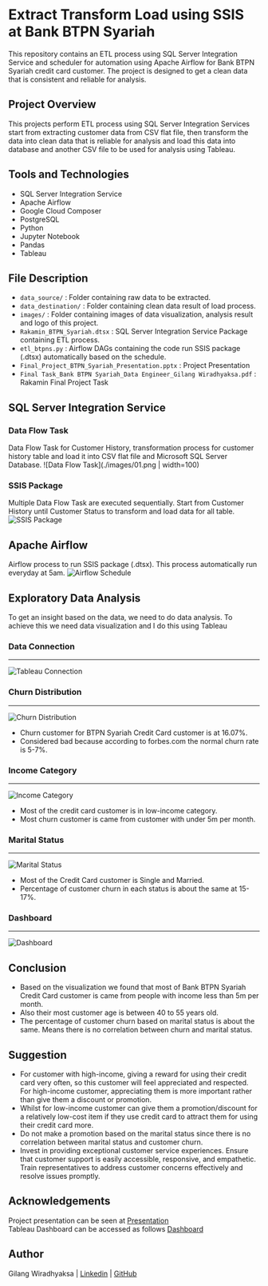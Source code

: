 # Extract Transform Load using SSIS at Bank BTPN Syariah
This repository contains an ETL process using SQL Server Integration Service and scheduler for automation using Apache Airflow for Bank BTPN Syariah credit card customer. The project is designed to get a clean data that is consistent and reliable for analysis.

## Project Overview
This projects perform ETL process using SQL Server Integration Services start from extracting customer data from CSV flat file, then transform the data into clean data that is reliable for analysis and load this data into database and another CSV file to be used for analysis using Tableau.

## Tools and Technologies
- SQL Server Integration Service
- Apache Airflow
- Google Cloud Composer
- PostgreSQL
- Python
- Jupyter Notebook
- Pandas
- Tableau

## File Description
- `data_source/` : Folder containing raw data to be extracted.
- `data_destination/` : Folder containing clean data result of load process.
- `images/` : Folder containing images of data visualization, analysis result and logo of this project.
- `Rakamin_BTPN_Syariah.dtsx` : SQL Server Integration Service Package containing ETL process.
- `etl_btpns.py` : Airflow DAGs containing the code run SSIS package (.dtsx) automatically based on the schedule.
- `Final_Project_BTPN_Syariah_Presentation.pptx` : Project Presentation
- `Final Task_Bank BTPN Syariah_Data Engineer_Gilang Wiradhyaksa.pdf` : Rakamin Final Project Task

## SQL Server Integration Service
### Data Flow Task
Data Flow Task for Customer History, transformation process for customer history table and load it into CSV flat file and Microsoft SQL Server Database.
![Data Flow Task](./images/01.png | width=100)

### SSIS Package
Multiple Data Flow Task are executed sequentially. Start from Customer History until Customer Status to transform and load data for all table.
![SSIS Package](./images/02.png)

## Apache Airflow
Airflow process to run SSIS package (.dtsx). This process automatically run everyday at 5am.
![Airflow Schedule](./images/04.png)

## Exploratory Data Analysis
To get an insight based on the data, we need to do data analysis. To achieve this we need data visualization and I do this using Tableau

### Data Connection
---
![Tableau Connection](./images/07.png)

### Churn Distribution
---
![Churn Distribution](./images/08_Churn_Distribution.png)
- Churn customer for BTPN Syariah Credit Card customer is at 16.07%. 
- Considered bad because according to forbes.com the normal churn rate is 5-7%. 

### Income Category
---
![Income Category](./images/09_Income_Category.png)
- Most of the credit card customer is in low-income category. 
- Most churn customer is came from customer with under 5m per month. 

### Marital Status
---
![Marital Status](./images/10_Marital_Status.png)
- Most of the Credit Card customer is Single and Married. 
- Percentage of customer churn in each status is about the same at 15-17%.

### Dashboard
---
![Dashboard](./images/11_Dashboard.png)

## Conclusion
- Based on the visualization we found that most of Bank BTPN Syariah Credit Card customer is came from people with income less than 5m per month.
- Also their most customer age is between 40 to 55 years old.
- The percentage of customer churn based on marital status is about the same. Means there is no correlation between churn and marital status.

## Suggestion
- For customer with high-income, giving a reward for using their credit card very often, so this customer will feel appreciated and respected. For high-income customer, appreciating them is more important rather than give them a discount or promotion.
- Whilst for low-income customer can give them a promotion/discount for a relatively low-cost item if they use credit card to attract them for using their credit card more.
- Do not make a promotion based on the marital status since there is no correlation between marital status and customer churn.
- Invest in providing exceptional customer service experiences. Ensure that customer support is easily accessible, responsive, and empathetic. Train representatives to address customer concerns effectively and resolve issues promptly.

## Acknowledgements
Project presentation can be seen at [Presentation](https://youtu.be/6J4IU2deZZw)  
Tableau Dashboard can be accessed as follows [Dashboard](https://public.tableau.com/profile/api/publish/BTPN_Syariah_Credit_Card_Customer/BTPNSCreditCardCustomer)

## Author
Gilang Wiradhyaksa | [Linkedin](https://www.linkedin.com/in/gilangwiradhyaksa/) | [GitHub](https://github.com/gilangwd)
